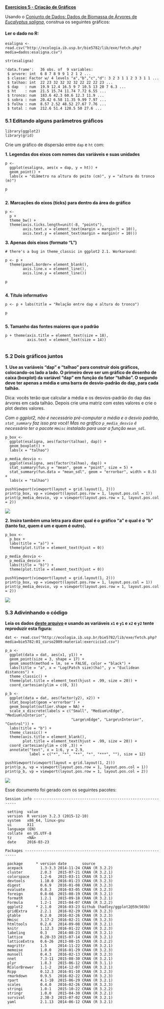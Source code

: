 **[Exercicios 5 - Criação de
Gráficos](http://ecologia.ib.usp.br/bie5782/doku.php?id=bie5782:01_curso_atual:exercicios5)**

Usando o [Conjunto de Dados: Dados de Biomassa de Árvores de *Eucalyptus
saligna*](http://ecologia.ib.usp.br/bie5782/doku.php?id=dados:dados-esaligna),
construa os seguintes gráficos:

#### Ler o dado no R:

    esaligna <- read.csv("http://ecologia.ib.usp.br/bie5782/lib/exe/fetch.php?media=dados:esaligna.csv")

    str(esaligna)

    'data.frame':   36 obs. of  9 variables:
     $ arvore: int  6 8 7 8 9 9 1 2 1 2 ...
     $ classe: Factor w/ 4 levels "a","b","c","d": 3 2 3 1 1 2 3 3 1 1 ...
     $ talhao: int  22 23 32 32 32 32 22 22 22 23 ...
     $ dap   : num  19.9 12.4 16.5 9 7 10.5 13 20 7 6.3 ...
     $ ht    : num  21.5 15.74 11.74 7.72 6.55 ...
     $ tronco: num  183.6 42.3 60.6 12.3 11.9 ...
     $ sobra : num  20.42 6.58 11.35 9.99 7.97 ...
     $ folha : num  8.57 2.52 48.52 27.67 7.76 ...
     $ total : num  212.6 51.4 120.5 50 27.6 ...

### 5.1 Editando alguns parâmetros gráficos

    library(ggplot2)
    library(grid)

Crie um gráfico de dispersão entre `dap` e `ht` com:

**1. Legendas dos eixos com nomes das variáveis e suas unidades**

    p <- 
      ggplot(esaligna, aes(x = dap, y = ht)) + 
      geom_point() +
      labs(x = "diâmetro na altura do peito (cm)", y = "altura do tronco (m)")

    p

<img src="exercicio_5_graficos_files/figure-markdown_strict/unnamed-chunk-3-1.png" title="" alt="" style="display: block; margin: auto;" />

**2. Marcações do eixos (ticks) para dentro da área do gráfico**

    p <- 
      p + 
      theme_bw() + 
      theme(axis.ticks.length=unit(-8, "points"), 
            axis.text.x = element_text(margin = margin(t = 10)),
            axis.text.y = element_text(margin = margin(r = 10)))

**3. Apenas dois eixos (formato “L”)**

    # there's a bug in theme_classic in ggplot2 2.1. Workaround:

    p <- p + 
      theme(panel.border= element_blank(),
            axis.line.x = element_line(),
            axis.line.y = element_line())

    p

<img src="exercicio_5_graficos_files/figure-markdown_strict/unnamed-chunk-5-1.png" title="" alt="" style="display: block; margin: auto;" />

**4. Título informativo**

    p <- p + labs(title = "Relação entre dap e altura do tronco")

    p

<img src="exercicio_5_graficos_files/figure-markdown_strict/unnamed-chunk-6-1.png" title="" alt="" style="display: block; margin: auto;" />

**5. Tamanho das fontes maiores que o padrão**

    p + theme(axis.title = element_text(size = 18),
              axis.text = element_text(size = 14))

<img src="exercicio_5_graficos_files/figure-markdown_strict/unnamed-chunk-7-1.png" title="" alt="" style="display: block; margin: auto;" />

### 5.2 Dois gráficos juntos

**1. Use as variáveis “dap” e “talhao” para construir dois gráficos,
colocando-os lado a lado. O primeiro deve ser um gráfico de desenho de
caixa (boxplot) da variável “dap” em função do fator “talhão”. O segundo
deve ter apenas a média e uma barra de desvio-padrão do dap, para cada
talhão.**

Dica: vocês terão que calcular a média e os desvios-padrão do dap das
árvores em cada talhão. Depois crie uma matriz com estes valores e crie
o plot destes valores.

*Com o ggplot2, não é necessário pré-computar a média e o desvio padrão,
`stat_summary` faz isso pra você!* *Mas no gráfico `p_media_desvio` é
necessário ter o pacote `Hmisc` instalado para usar a função
`mean_sdl`.*

    p_box <- 
      ggplot(esaligna, aes(factor(talhao), dap)) +
      geom_boxplot() +
      labs(x = "talhao")
      
    p_media_desvio <-
      ggplot(esaligna, aes(factor(talhao), dap)) + 
      stat_summary(fun.y = "mean", geom = "point", size = 5) +
      stat_summary(fun.data = "mean_sdl", geom = "errorbar", width = 0.5) +
      labs(x = "talhao")

    pushViewport(viewport(layout = grid.layout(1, 2)))
    print(p_box, vp = viewport(layout.pos.row = 1, layout.pos.col = 1))
    print(p_media_desvio, vp = viewport(layout.pos.row = 1, layout.pos.col = 2))

![](exercicio_5_graficos_files/figure-markdown_strict/unnamed-chunk-8-1.png)

**2. Insira também uma letra para dizer qual é o gráfico “a” e qual é o
“b” (tanto faz, quem é um e quem é outro).**

    p_box <-
      p_box + 
      labs(title = "a)") + 
      theme(plot.title = element_text(hjust = 0))

    p_media_desvio <-
      p_media_desvio + 
      labs(title = "b)") + 
      theme(plot.title = element_text(hjust = 0))

    pushViewport(viewport(layout = grid.layout(1, 2)))
    print(p_box, vp = viewport(layout.pos.row = 1, layout.pos.col = 1))
    print(p_media_desvio, vp = viewport(layout.pos.row = 1, layout.pos.col = 2))

![](exercicio_5_graficos_files/figure-markdown_strict/unnamed-chunk-9-1.png)

### 5.3 Adivinhando o código

**Leia os dados [deste
arquivo](http://ecologia.ib.usp.br/bie5782/lib/exe/fetch.php?media=bie5782:01_curso2009:material:exercicio3.csv)
e usando as variáveis `x1` e `y1` e `x2` e `y2` tente reproduzir esta
figura:**

    dat <- read.csv("http://ecologia.ib.usp.br/bie5782/lib/exe/fetch.php?media=bie5782:01_curso2009:material:exercicio3.csv")

    p_a <- 
      ggplot(data = dat, aes(x1, y1)) + 
      geom_point(size = 3, shape = 17) + 
      geom_smooth(method = lm, se = FALSE, color = "black") +
      labs(title = "a", x = "Log(Patch size)(ha)", y = "Euclidean distances") + 
      theme_classic() +
      theme(plot.title = element_text(hjust = .99, size = 20)) +
      coord_cartesian(ylim = c(0, 3))

    p_b <- 
      ggplot(data = dat, aes(factor(y2), x2)) + 
      stat_boxplot(geom ='errorbar') + 
      geom_boxplot(outlier.shape = NA) +
      scale_x_discrete(labels = c("Small", "Medium\nEdge", "Medium\nInterior",
                                  "Large\nEdge", "Large\nInterior", "Control")) +
      labs(title = "b") +
      theme_classic() +
      theme(axis.title = element_blank(), 
            plot.title = element_text(hjust = .99, size = 20)) +
      coord_cartesian(ylim = c(0 ,3)) +
      annotate("text", x = 1:6, y = 2.9, 
               label = c("*", "*", "**", "*", "***", ""), size = 12) 

    pushViewport(viewport(layout = grid.layout(1, 2)))
    print(p_a, vp = viewport(layout.pos.row = 1, layout.pos.col = 1))
    print(p_b, vp = viewport(layout.pos.row = 1, layout.pos.col = 2))

![](exercicio_5_graficos_files/figure-markdown_strict/unnamed-chunk-10-1.png)

Esse documento foi gerado com os seguintes pacotes:

    Session info --------------------------------------------------------------

     setting  value                       
     version  R version 3.2.3 (2015-12-10)
     system   x86_64, linux-gnu           
     ui       X11                         
     language (EN)                        
     collate  en_US.UTF-8                 
     tz       <NA>                        
     date     2016-03-23                  

    Packages ------------------------------------------------------------------

     package      * version date       source                         
     acepack        1.3-3.3 2014-11-24 CRAN (R 3.2.2)                 
     cluster        2.0.3   2015-07-21 CRAN (R 3.2.1)                 
     colorspace     1.2-6   2015-03-11 CRAN (R 3.2.1)                 
     devtools       1.10.0  2016-01-23 CRAN (R 3.2.3)                 
     digest         0.6.9   2016-01-08 CRAN (R 3.2.3)                 
     evaluate       0.8.3   2016-03-05 CRAN (R 3.2.3)                 
     foreign        0.8-66  2015-08-19 CRAN (R 3.2.1)                 
     formatR        1.2.1   2015-09-18 CRAN (R 3.2.1)                 
     Formula        1.2-1   2015-04-07 CRAN (R 3.2.2)                 
     ggplot2      * 2.1.0   2016-03-23 Github (hadley/ggplot2@59c503b)
     gridExtra      2.2.1   2016-02-29 CRAN (R 3.2.3)                 
     gtable         0.2.0   2016-02-26 CRAN (R 3.2.3)                 
     Hmisc          3.17-2  2016-02-21 CRAN (R 3.2.3)                 
     htmltools      0.2.6   2014-09-08 CRAN (R 3.2.1)                 
     knitr          1.12.3  2016-01-22 CRAN (R 3.2.3)                 
     labeling       0.3     2014-08-23 CRAN (R 3.2.1)                 
     lattice        0.20-33 2015-07-14 CRAN (R 3.2.1)                 
     latticeExtra   0.6-26  2013-08-15 CRAN (R 3.2.2)                 
     magrittr       1.5     2014-11-22 CRAN (R 3.2.1)                 
     memoise        1.0.0   2016-01-29 CRAN (R 3.2.3)                 
     munsell        0.4.3   2016-02-13 CRAN (R 3.2.3)                 
     nnet           7.3-11  2015-08-30 CRAN (R 3.2.1)                 
     plyr           1.8.3   2015-06-12 CRAN (R 3.1.1)                 
     RColorBrewer   1.1-2   2014-12-07 CRAN (R 3.2.1)                 
     Rcpp           0.12.3  2016-01-10 CRAN (R 3.2.3)                 
     rmarkdown      0.9.5   2016-02-22 CRAN (R 3.2.3)                 
     rpart          4.1-10  2015-06-29 CRAN (R 3.2.1)                 
     scales         0.4.0   2016-02-26 CRAN (R 3.2.3)                 
     stringi        1.0-1   2015-10-22 CRAN (R 3.2.2)                 
     stringr        1.0.0   2015-04-30 CRAN (R 3.2.1)                 
     survival       2.38-3  2015-07-02 CRAN (R 3.2.1)                 
     yaml           2.1.13  2014-06-12 CRAN (R 3.2.1)
